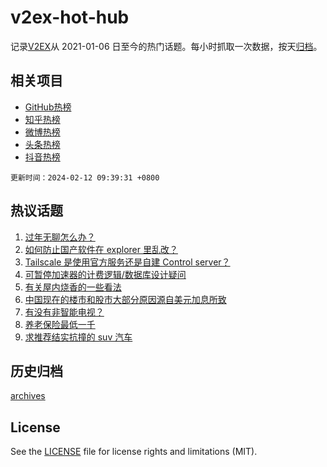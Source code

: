 # v2ex-hot-hub

 记录[V2EX](https://www.v2ex.com/)从 2021-01-06 日至今的热门话题。每小时抓取一次数据，按天[归档](archives)。
 
 ## 相关项目

- [GitHub热榜](https://github.com/lonnyzhang423/github-hot-hub)
- [知乎热榜](https://github.com/lonnyzhang423/zhihu-hot-hub)
- [微博热榜](https://github.com/lonnyzhang423/weibo-hot-hub)
- [头条热榜](https://github.com/lonnyzhang423/toutiao-hot-hub)
- [抖音热榜](https://github.com/lonnyzhang423/douyin-hot-hub)


 `更新时间：2024-02-12 09:39:31 +0800`

## 热议话题

1. [过年无聊怎么办？](https://www.v2ex.com/t/1015308)
1. [如何防止国产软件在 explorer 里乱改？](https://www.v2ex.com/t/1015320)
1. [Tailscale 是使用官方服务还是自建 Control server？](https://www.v2ex.com/t/1015317)
1. [可暂停加速器的计费逻辑/数据库设计疑问](https://www.v2ex.com/t/1015307)
1. [有关屋内烧香的一些看法](https://www.v2ex.com/t/1015319)
1. [中国现在的楼市和股市大部分原因源自美元加息所致](https://www.v2ex.com/t/1015379)
1. [有没有非智能电视？](https://www.v2ex.com/t/1015354)
1. [养老保险最低一千](https://www.v2ex.com/t/1015333)
1. [求推荐结实抗撞的 suv 汽车](https://www.v2ex.com/t/1015318)

## 历史归档

[archives](archives)

## License

See the [LICENSE](LICENSE) file for license rights and limitations (MIT).

